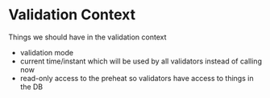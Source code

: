 # Validation Context

Things we should have in the validation context

* validation mode
* current time/instant which will be used by all validators instead of calling now
* read-only access to the preheat so validators have access to things in the DB